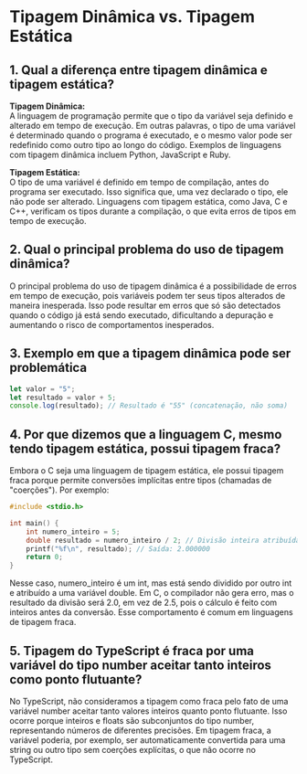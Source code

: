 # Tipagem Dinâmica vs. Tipagem Estática

## 1. Qual a diferença entre tipagem dinâmica e tipagem estática?

**Tipagem Dinâmica:**  
A linguagem de programação permite que o tipo da variável seja definido e alterado em tempo de execução. Em outras palavras, o tipo de uma variável é determinado quando o programa é executado, e o mesmo valor pode ser redefinido como outro tipo ao longo do código. Exemplos de linguagens com tipagem dinâmica incluem Python, JavaScript e Ruby.

**Tipagem Estática:**  
O tipo de uma variável é definido em tempo de compilação, antes do programa ser executado. Isso significa que, uma vez declarado o tipo, ele não pode ser alterado. Linguagens com tipagem estática, como Java, C e C++, verificam os tipos durante a compilação, o que evita erros de tipos em tempo de execução.

## 2. Qual o principal problema do uso de tipagem dinâmica?

O principal problema do uso de tipagem dinâmica é a possibilidade de erros em tempo de execução, pois variáveis podem ter seus tipos alterados de maneira inesperada. Isso pode resultar em erros que só são detectados quando o código já está sendo executado, dificultando a depuração e aumentando o risco de comportamentos inesperados.

## 3. Exemplo em que a tipagem dinâmica pode ser problemática

```javascript
let valor = "5";
let resultado = valor + 5;
console.log(resultado); // Resultado é "55" (concatenação, não soma)
```

## 4. Por que dizemos que a linguagem C, mesmo tendo tipagem estática, possui tipagem fraca?

Embora o C seja uma linguagem de tipagem estática, ele possui tipagem fraca porque permite conversões implícitas entre tipos (chamadas de "coerções"). Por exemplo:
```c
#include <stdio.h>

int main() {
    int numero_inteiro = 5;
    double resultado = numero_inteiro / 2; // Divisão inteira atribuída a um double
    printf("%f\n", resultado); // Saída: 2.000000
    return 0;
}
```

Nesse caso, numero_inteiro é um int, mas está sendo dividido por outro int e atribuído a uma variável double. Em C, o compilador não gera erro, mas o resultado da divisão será 2.0, em vez de 2.5, pois o cálculo é feito com inteiros antes da conversão. Esse comportamento é comum em linguagens de tipagem fraca.

## 5. Tipagem do TypeScript é fraca por uma variável do tipo number aceitar tanto inteiros como ponto flutuante?

No TypeScript, não consideramos a tipagem como fraca pelo fato de uma variável number aceitar tanto valores inteiros quanto ponto flutuante. Isso ocorre porque inteiros e floats são subconjuntos do tipo number, representando números de diferentes precisões. Em tipagem fraca, a variável poderia, por exemplo, ser automaticamente convertida para uma string ou outro tipo sem coerções explícitas, o que não ocorre no TypeScript.